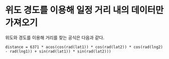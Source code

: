 # 위도 경도를 이용해 일정 거리 내의 데이터만 가져오기

위도와 경도를 이용해 거리를 찾는 공식은 다음과 같다.

```
distance = 6371 * acos(cos(rad(lat1)) * cos(rad(lat2)) * cos(rad(lng2) - rad(lng1)) + sin(rad(lat1)) * sin(rad(lat2)))
```